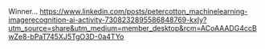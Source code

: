 
Winner...
https://www.linkedin.com/posts/petercotton_machinelearning-imagerecognition-ai-activity-7308232895586848769-kxIy?utm_source=share&utm_medium=member_desktop&rcm=ACoAAADG4ccBwZe8-bPaT745XJ5TgO3D-0a4TYo


